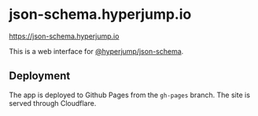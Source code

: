 # json-schema.hyperjump.io

<https://json-schema.hyperjump.io>

This is a web interface for [@hyperjump/json-schema](https://github.com/hyperjump-io/json-schema).

## Deployment

The app is deployed to Github Pages from the `gh-pages` branch. The site is
served through Cloudflare.
